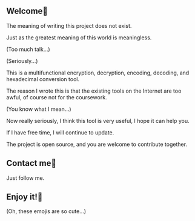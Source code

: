 ## Welcome🤨

The meaning of writing this project does not exist.

Just as the greatest meaning of this world is meaningless.

(Too much talk...)

(Seriously...)

This is a multifunctional encryption, decryption, encoding, decoding, and hexadecimal conversion tool.

The reason I wrote this is that the existing tools on the Internet are too awful, of course not for the coursework.

(You know what I mean...)

Now really seriously, I think this tool is very useful, I hope it can help you.

If I have free time, I will continue to update.

The project is open source, and you are welcome to contribute together.

## Contact me🧙

Just follow me.

## Enjoy it!🥳

(Oh, these emojis are so cute...)
